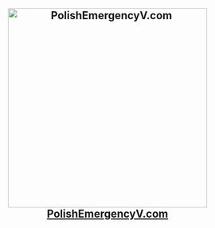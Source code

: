 <h2 align="center">

<a href="https://polishemergencyv.com"> 
  <img src="https://i.imgur.com/lIUlT9w.png" width="400" alt="PolishEmergencyV.com">
</a>
<br>
<a href="https://polishemergencyv.com">PolishEmergencyV.com</a></h2>
